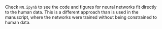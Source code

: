 Check `NN.ipynb` to see the code and figures for neural networks fit directly to the human data. This is a different approach than is used in the manuscript, where the networks were trained without being constrained to human data.